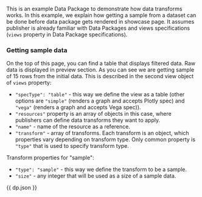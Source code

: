 This is an example Data Package to demonstrate how data transforms works. In this example, we explain how getting a sample from a dataset can be done before data package gets rendered in showcase page. It assumes publisher is already familiar with Data Packages and views specifications (`views` property in Data Package specifications).

### Getting sample data

On the top of this page, you can find a table that displays filtered data. Raw data is displayed in preview section. As you can see we are getting sample of 15 rows from the initial data. This is described in the second view object of `views` property:

* `"specType": "table"` - this way we define the view as a table (other options are `"simple"` (renders a graph and accepts Plotly spec) and `"vega"` (renders a graph and accepts Vega spec)).
* `"resources"` property is an array of objects in this case, where publishers can define data transforms they want to apply.
* `"name"` - name of the resource as a reference.
* `"transform"` - array of transforms. Each transform is an object, which properties vary depending on transform type. Only common property is `"type"` that is used to specify transform type.

Transform properties for "sample":

* `"type": "sample"` - this way we define the transform to be a sample.
* `"size"` - any integer that will be used as a size of a sample data.

{{ dp.json }}

